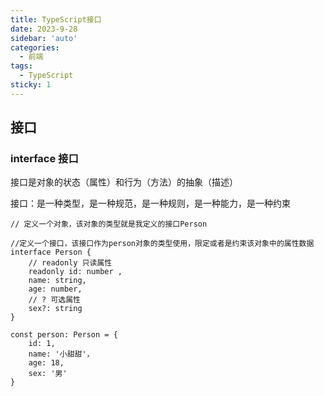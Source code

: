 ```yaml
---
title: TypeScript接口
date: 2023-9-28
sidebar: 'auto'
categories:
  - 前端
tags:
  - TypeScript
sticky: 1
---
```


## 接口

### interface 接口

接口是对象的状态（属性）和行为（方法）的抽象（描述）

接口：是一种类型，是一种规范，是一种规则，是一种能力，是一种约束

```tsx
// 定义一个对象，该对象的类型就是我定义的接口Person

//定义一个接口，该接口作为person对象的类型使用，限定或者是约束该对象中的属性数据
interface Person {
    // readonly 只读属性
    readonly id: number ,
    name: string,
    age: number,
    // ? 可选属性
    sex?: string
}

const person: Person = {
    id: 1,
    name: '小甜甜'，
    age: 18,
    sex: '男'
}
```

